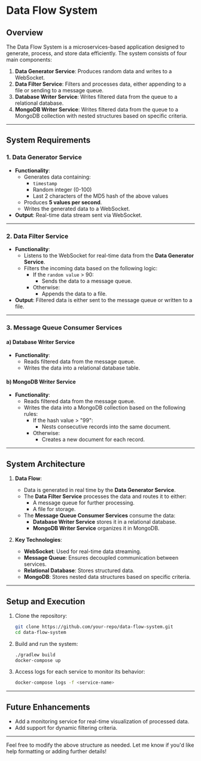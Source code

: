 # Data Flow System

## Overview
The Data Flow System is a microservices-based application designed to generate, process, and store data efficiently. The system consists of four main components:

1. **Data Generator Service**: Produces random data and writes to a WebSocket.
2. **Data Filter Service**: Filters and processes data, either appending to a file or sending to a message queue.
3. **Database Writer Service**: Writes filtered data from the queue to a relational database.
4. **MongoDB Writer Service**: Writes filtered data from the queue to a MongoDB collection with nested structures based on specific criteria.

---

## System Requirements

### 1. **Data Generator Service**
   - **Functionality**:
     - Generates data containing:
       - `timestamp`
       - Random integer (0-100)
       - Last 2 characters of the MD5 hash of the above values
     - Produces **5 values per second**.
     - Writes the generated data to a WebSocket.
   - **Output**: Real-time data stream sent via WebSocket.

---

### 2. **Data Filter Service**
   - **Functionality**:
     - Listens to the WebSocket for real-time data from the **Data Generator Service**.
     - Filters the incoming data based on the following logic:
       - If the `random value` > 90:
         - Sends the data to a message queue.
       - Otherwise:
         - Appends the data to a file.
   - **Output**: Filtered data is either sent to the message queue or written to a file.

---

### 3. **Message Queue Consumer Services**
#### a) **Database Writer Service**
   - **Functionality**:
     - Reads filtered data from the message queue.
     - Writes the data into a relational database table.

#### b) **MongoDB Writer Service**
   - **Functionality**:
     - Reads filtered data from the message queue.
     - Writes the data into a MongoDB collection based on the following rules:
       - If the hash value > "99":
         - Nests consecutive records into the same document.
       - Otherwise:
         - Creates a new document for each record.

---

## System Architecture

1. **Data Flow**:
   - Data is generated in real time by the **Data Generator Service**.
   - The **Data Filter Service** processes the data and routes it to either:
     - A message queue for further processing.
     - A file for storage.
   - The **Message Queue Consumer Services** consume the data:
     - **Database Writer Service** stores it in a relational database.
     - **MongoDB Writer Service** organizes it in MongoDB.

2. **Key Technologies**:
   - **WebSocket**: Used for real-time data streaming.
   - **Message Queue**: Ensures decoupled communication between services.
   - **Relational Database**: Stores structured data.
   - **MongoDB**: Stores nested data structures based on specific criteria.

---

## Setup and Execution

1. Clone the repository:
   ```bash
   git clone https://github.com/your-repo/data-flow-system.git
   cd data-flow-system
   ```

2. Build and run the system:
   ```bash
   ./gradlew build
   docker-compose up
   ```

3. Access logs for each service to monitor its behavior:
   ```bash
   docker-compose logs -f <service-name>
   ```

---

## Future Enhancements
- Add a monitoring service for real-time visualization of processed data.
- Add support for dynamic filtering criteria.

---

Feel free to modify the above structure as needed. Let me know if you'd like help formatting or adding further details!
